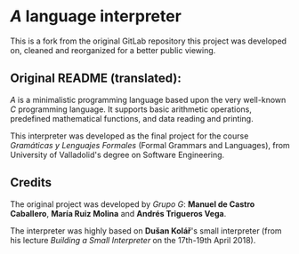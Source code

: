 # _A_ language interpreter

This is a fork from the original GitLab repository this project was developed on, cleaned and reorganized for a better public viewing.

## Original README (translated):

_A_ is a minimalistic programming language based upon the very well-known _C_ programming language. It supports basic arithmetic operations, predefined mathematical functions, and data reading and printing.

This interpreter was developed as the final project for the course _Gramáticas y Lenguajes Formales_ (Formal Grammars and Languages), from University of Valladolid's degree on Software Engineering.

## Credits

The original project was developed by _Grupo G_: **Manuel de Castro Caballero**, **María Ruiz Molina** and **Andrés Trigueros Vega**.

The interpreter was highly based on **Dušan Kolář**'s small interpreter (from his lecture _Building a Small Interpreter_ on the 17th-19th April 2018).

